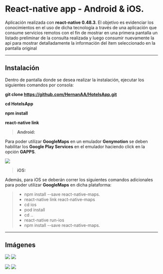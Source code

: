 React-native app - Android & iOS.
===================

Aplicación realizada con **react-native 0.48.3**. El objetivo es evidenciar los conocimientos en el uso de dicha tecnología a través de una aplicación que consume servicios remotos con el fin de mostrar en una primera pantalla un listado preliminar de la consulta realizada y luego consumir nuevamente la api para mostrar detalladamente la información del ítem seleccionado en la pantalla original

----------
Instalación
-------------
Dentro de pantalla donde se desea realizar la instalación, ejecutar los siguientes comandos por consola:

**git clone https://github.com/HernanAA/HotelsApp.git**

**cd HotelsApp**

**npm install**

**react-native link**



> **Android:**

Para poder  utilizar **GoogleMaps** en un emulador **Genymotion** se deben habilitar los **Google Play Services** en el emulador haciendo click en la opción **GAPPS**.

![](https://github.com/HernanAA/HotelsApp/blob/master/Images/GenymotionGPS.png) 



> **iOS:**

Además, para iOS se deberán correr los siguientes comandos adicionales para poder utilizar **GoogleMaps** en dicha plataforma:

> - npm install --save react-native-maps.
> - react-native link react-native-maps
> - cd ios
> - pod install
> - cd ..
> - react-native run-ios
> - npm install --save react-native-maps.

----------
Imágenes
-------------

![](https://github.com/HernanAA/HotelsApp/blob/master/Images/Pantalla1.1.PNG)           ![](https://github.com/HernanAA/HotelsApp/blob/master/Images/Pantalla2.PNG)


![](https://github.com/HernanAA/HotelsApp/blob/master/Images/Pantalla1.1ios.png)
![](https://github.com/HernanAA/HotelsApp/blob/master/Images/Pantalla2ios.png)












